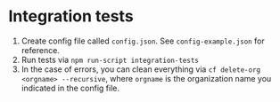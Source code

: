 # Integration tests

1. Create config file called `config.json`. See `config-example.json` for reference.
2. Run tests via `npm run-script integration-tests`
3. In the case of errors, you can clean everything via `cf delete-org <orgname> --recursive`, where `orgname` is the organization name you indicated in the config file.
